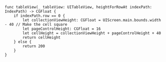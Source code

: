     func tableView(_ tableView: UITableView, heightForRowAt indexPath: IndexPath) -> CGFloat {
        if indexPath.row == 0 {
            let collectionViewHeight: CGFloat = UIScreen.main.bounds.width - 40 // Make the cell square
            let pageControlHeight: CGFloat = 16
            let cellHeight = collectionViewHeight + pageControlHeight + 40
            return cellHeight
        } else {
            return 200
        }
    }
